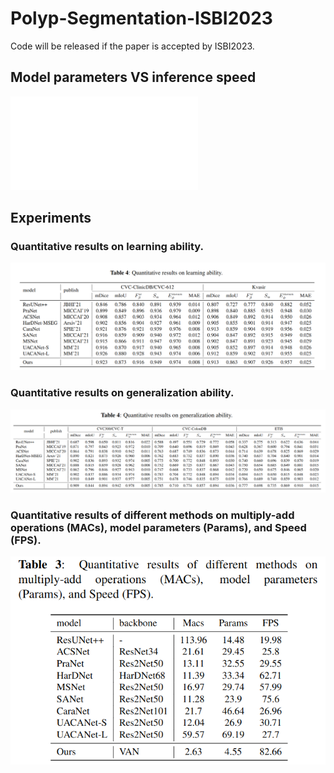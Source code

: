 # Polyp-Segmentation-ISBI2023

Code will be released if the paper is accepted by ISBI2023.

## Model parameters VS inference speed
![speed](figs/param_fps.pdf)





## Experiments
### Quantitative results on learning ability.
![result](https://github.com/suyanzhou626/Polyp-Segmentation-ISBI2023/blob/main/figs/learning%20ability.png?raw=true)

### Quantitative results on generalization ability.
![result](https://github.com/suyanzhou626/Polyp-Segmentation-ISBI2023/blob/main/figs/generralization%20ability.png?raw=true)

### Quantitative results of different methods on multiply-add operations (MACs), model parameters (Params), and Speed (FPS).
![result](https://github.com/suyanzhou626/Polyp-Segmentation-ISBI2023/blob/main/figs/model_parameters_MACs_FPS.png?raw=true)
